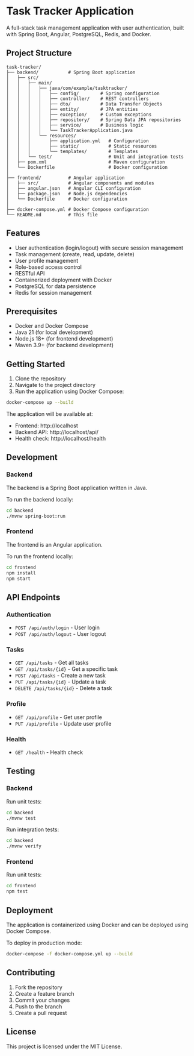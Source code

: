 # Task Tracker Application

A full-stack task management application with user authentication, built with Spring Boot, Angular, PostgreSQL, Redis, and Docker.

## Project Structure

```
task-tracker/
├── backend/           # Spring Boot application
│   ├── src/
│   │   ├── main/
│   │   │   ├── java/com/example/tasktracker/
│   │   │   │   ├── config/        # Spring configuration
│   │   │   │   ├── controller/    # REST controllers
│   │   │   │   ├── dto/           # Data Transfer Objects
│   │   │   │   ├── entity/        # JPA entities
│   │   │   │   ├── exception/     # Custom exceptions
│   │   │   │   ├── repository/    # Spring Data JPA repositories
│   │   │   │   ├── service/       # Business logic
│   │   │   │   └── TaskTrackerApplication.java
│   │   │   └── resources/
│   │   │       ├── application.yml   # Configuration
│   │   │       ├── static/           # Static resources
│   │   │       └── templates/        # Templates
│   │   └── test/                     # Unit and integration tests
│   ├── pom.xml                       # Maven configuration
│   └── Dockerfile                    # Docker configuration
│
├── frontend/          # Angular application
│   ├── src/           # Angular components and modules
│   ├── angular.json   # Angular CLI configuration
│   ├── package.json   # Node.js dependencies
│   └── Dockerfile     # Docker configuration
│
├── docker-compose.yml # Docker Compose configuration
└── README.md          # This file
```

## Features

- User authentication (login/logout) with secure session management
- Task management (create, read, update, delete)
- User profile management
- Role-based access control
- RESTful API
- Containerized deployment with Docker
- PostgreSQL for data persistence
- Redis for session management

## Prerequisites

- Docker and Docker Compose
- Java 21 (for local development)
- Node.js 18+ (for frontend development)
- Maven 3.9+ (for backend development)

## Getting Started

1. Clone the repository
2. Navigate to the project directory
3. Run the application using Docker Compose:

```bash
docker-compose up --build
```

The application will be available at:
- Frontend: http://localhost
- Backend API: http://localhost/api/
- Health check: http://localhost/health

## Development

### Backend

The backend is a Spring Boot application written in Java.

To run the backend locally:
```bash
cd backend
./mvnw spring-boot:run
```

### Frontend

The frontend is an Angular application.

To run the frontend locally:
```bash
cd frontend
npm install
npm start
```

## API Endpoints

### Authentication
- `POST /api/auth/login` - User login
- `POST /api/auth/logout` - User logout

### Tasks
- `GET /api/tasks` - Get all tasks
- `GET /api/tasks/{id}` - Get a specific task
- `POST /api/tasks` - Create a new task
- `PUT /api/tasks/{id}` - Update a task
- `DELETE /api/tasks/{id}` - Delete a task

### Profile
- `GET /api/profile` - Get user profile
- `PUT /api/profile` - Update user profile

### Health
- `GET /health` - Health check

## Testing

### Backend

Run unit tests:
```bash
cd backend
./mvnw test
```

Run integration tests:
```bash
cd backend
./mvnw verify
```

### Frontend

Run unit tests:
```bash
cd frontend
npm test
```

## Deployment

The application is containerized using Docker and can be deployed using Docker Compose.

To deploy in production mode:
```bash
docker-compose -f docker-compose.yml up --build
```

## Contributing

1. Fork the repository
2. Create a feature branch
3. Commit your changes
4. Push to the branch
5. Create a pull request

## License

This project is licensed under the MIT License.